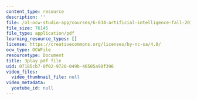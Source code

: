 ```yaml
---
content_type: resource
description: ''
file: /ol-ocw-studio-app/courses/6-034-artificial-intelligence-fall-2010/07185cb70f029720049b46505a90f396_EC6bf8JCpDQ.pdf
file_size: 76145
file_type: application/pdf
learning_resource_types: []
license: https://creativecommons.org/licenses/by-nc-sa/4.0/
ocw_type: OCWFile
resourcetype: Document
title: 3play pdf file
uid: 07185cb7-0f02-9720-049b-46505a90f396
video_files:
  video_thumbnail_file: null
video_metadata:
  youtube_id: null
---
```

